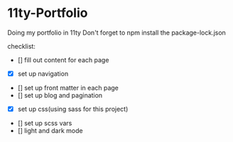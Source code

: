 # 11ty-Portfolio
Doing my portfolio in 11ty
Don't forget to npm install the package-lock.json

checklist:
- [] fill out content for each page
- [x] set up navigation
- [] set up front matter in each page
- [] set up blog and pagination
- [x] set up css(using sass for this project)
- [] set up scss vars
- [] light and dark mode